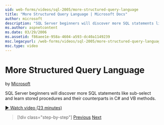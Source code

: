 ```yaml
---
uid: web-forms/videos/sql-2005/more-structured-query-language
title: "More Structured Query Language | Microsoft Docs"
author: microsoft
description: "SQL Server beginners will discover more SQL statements like sub-select and learn stored procedures and their counterparts in C# and VB methods."
ms.author: aspnetcontent
ms.date: 03/29/2006
ms.assetid: f86aee1e-958a-4604-a593-dc40a1149239
msc.legacyurl: /web-forms/videos/sql-2005/more-structured-query-language
msc.type: video
---
```

More Structured Query Language
====================
by [Microsoft](https://github.com/microsoft)

SQL Server beginners will discover more SQL statements like sub-select and learn stored procedures and their counterparts in C# and VB methods.

[&#9654; Watch video (23 minutes)](https://channel9.msdn.com/Blogs/ASP-NET-Site-Videos/more-structured-query-language)

> [!div class="step-by-step"]
> [Previous](manipulating-database-data.md)
> [Next](understanding-security-and-network-connectivity.md)
